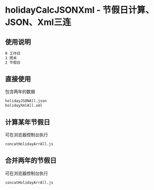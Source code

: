 holidayCalcJSONXml - 节假日计算、JSON、Xml三连
============


使用说明
----------------

``` sh
0 工作日 
1 周末 
2 节假日 
```

直接使用
----------------
包含两年的数据

``` sh
holidayJSONAll.json
holidayXmlAll.xml 
```

计算某年节假日
----------------
可在浏览器控制台执行

``` sh
concatHolidayArrAll.js
```

合并两年的节假日
----------------
可在浏览器控制台执行

``` sh
concatHolidayArrAll.js 
```

